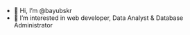 - 👋 Hi, I’m @bayubskr
- 👀 I’m interested in web developer, Data Analyst & Database Administrator

<!---
bayubskr/bayubskr is a ✨ special ✨ repository because its `README.md` (this file) appears on your GitHub profile.
You can click the Preview link to take a look at your changes.
--->
